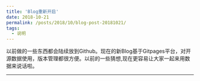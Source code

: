 ```yaml
---
title: 'Blog重新开启'
date: 2018-10-21
permalink: /posts/2018/10/blog-post-20181021/
tags:
  - 说明
--- 
```

以前做的一些东西都会陆续放到Github。现在的新Blog基于Gitpages平台，对开源数据使用，版本管理都很方便。以前的一些猜想,现在更容易让大家一起来用数据来说话啦。

---